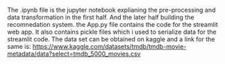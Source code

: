 The .ipynb file is the jupyter notebook explianing the pre-processing and data transformation in the first half. And the later half building the recomnedation system.
the App.py file contains the code for the streamlit web app. It also contains pickle files which i used to serialize data for the streamlit code.
The data set can be obtained on kaggle and a link for the same is: https://www.kaggle.com/datasets/tmdb/tmdb-movie-metadata/data?select=tmdb_5000_movies.csv
